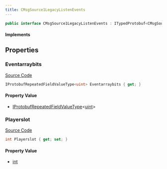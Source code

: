 ```yaml
---
title: CMsgSource1LegacyListenEvents
---
```


```csharp
public interface CMsgSource1LegacyListenEvents : ITypedProtobuf<CMsgSource1LegacyListenEvents>, INativeHandle, INetMessage<CMsgSource1LegacyListenEvents>, IDisposable
```

#### Implements

## Properties

### Eventarraybits

[Source Code](https://github.com/swiftly-solution/swiftlys2/blob/main/managed/src/SwiftlyS2.Generated/Protobufs/Interfaces/CMsgSource1LegacyListenEvents.cs#L21)

```csharp
IProtobufRepeatedFieldValueType<uint> Eventarraybits { get; }
```

#### Property Value

- [IProtobufRepeatedFieldValueType](/docs/api/shared/netmessages/iprotobufrepeatedfieldvaluetype-1)<[uint](https://learn.microsoft.com/dotnet/api/system.uint32)>

### Playerslot

[Source Code](https://github.com/swiftly-solution/swiftlys2/blob/main/managed/src/SwiftlyS2.Generated/Protobufs/Interfaces/CMsgSource1LegacyListenEvents.cs#L18)

```csharp
int Playerslot { get; set; }
```

#### Property Value

- [int](https://learn.microsoft.com/dotnet/api/system.int32)


